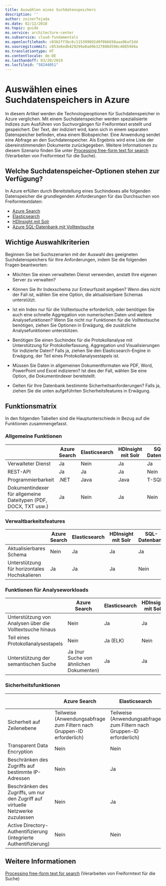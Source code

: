 ```yaml
---
title: Auswählen eines Suchdatenspeichers
description: ''
author: zoinerTejada
ms.date: 02/12/2018
ms.topic: guide
ms.service: architecture-center
ms.subservice: cloud-fundamentals
ms.openlocfilehash: c0362ff3bc6c115399892d0f066650aaa96af2dd
ms.sourcegitcommit: c053e6edb429299a0ad9b327888d596c48859d4a
ms.translationtype: HT
ms.contentlocale: de-DE
ms.lasthandoff: 03/20/2019
ms.locfileid: "58244051"
---
```

# <a name="choosing-a-search-data-store-in-azure"></a>Auswählen eines Suchdatenspeichers in Azure

In diesem Artikel werden die Technologieoptionen für Suchdatenspeicher in Azure verglichen. Mit einem Suchdatenspeicher werden spezialisierte Indizes zum Ausführen von Suchvorgängen für Freiformtext erstellt und gespeichert. Der Text, der indiziert wird, kann sich in einem separaten Datenspeicher befinden, etwa einem Blobspeicher. Eine Anwendung sendet eine Abfrage an den Suchdatenspeicher. Als Ergebnis wird eine Liste der übereinstimmenden Dokumente zurückgegeben. Weitere Informationen zu diesem Szenario finden Sie unter [Processing free-form text for search](../scenarios/search.md) (Verarbeiten von Freiformtext für die Suche).

<!-- markdownlint-disable MD026 -->

## <a name="what-are-your-options-when-choosing-a-search-data-store"></a>Welche Suchdatenspeicher-Optionen stehen zur Verfügung?

<!-- markdownlint-enable MD026 -->

In Azure erfüllen durch Bereitstellung eines Suchindexes alle folgenden Datenspeicher die grundlegenden Anforderungen für das Durchsuchen von Freiformtextdaten:

- [Azure Search](/azure/search/search-what-is-azure-search)
- [Elasticsearch](https://azuremarketplace.microsoft.com/marketplace/apps/elastic.elasticsearch?tab=Overview)
- [HDInsight mit Solr](/azure/hdinsight/hdinsight-hadoop-solr-install-linux)
- [Azure SQL-Datenbank mit Volltextsuche](/sql/relational-databases/search/full-text-search)

## <a name="key-selection-criteria"></a>Wichtige Auswahlkriterien

Beginnen Sie bei Suchszenarien mit der Auswahl des geeigneten Suchdatenspeichers für Ihre Anforderungen, indem Sie die folgenden Fragen beantworten:

- Möchten Sie einen verwalteten Dienst verwenden, anstatt Ihre eigenen Server zu verwalten?

- Können Sie Ihr Indexschema zur Entwurfszeit angeben? Wenn dies nicht der Fall ist, wählen Sie eine Option, die aktualisierbare Schemas unterstützt.

- Ist ein Index nur für die Volltextsuche erforderlich, oder benötigen Sie auch eine schnelle Aggregation von numerischen Daten und weitere Analysefunktionen? Wenn Sie nicht nur Funktionen für die Volltextsuche benötigen, ziehen Sie Optionen in Erwägung, die zusätzliche Analysefunktionen unterstützen.

- Benötigen Sie einen Suchindex für die Protokollanalyse mit Unterstützung für Protokollerfassung, Aggregation und Visualisierungen für indizierte Daten? Falls ja, ziehen Sie den Elasticsearch-Engine in Erwägung, der Teil eines Protokollanalysestapels ist.

- Müssen Sie Daten in allgemeinen Dokumentformaten wie PDF, Word, PowerPoint und Excel indizieren? Ist dies der Fall, wählen Sie eine Option, die Dokumentindexer bereitstellt.

- Gelten für Ihre Datenbank bestimmte Sicherheitsanforderungen? Falls ja, ziehen Sie die unten aufgeführten Sicherheitsfeatures in Erwägung.

## <a name="capability-matrix"></a>Funktionsmatrix

In den folgenden Tabellen sind die Hauptunterschiede in Bezug auf die Funktionen zusammengefasst.

### <a name="general-capabilities"></a>Allgemeine Funktionen

| | Azure Search | Elasticsearch | HDInsight mit Solr | SQL-Datenbank |
| --- | --- | --- | --- | --- |
| Verwalteter Dienst | Ja | Nein | Ja | Ja |  
| REST-API | Ja | Ja | Ja | Nein  |
| Programmierbarkeit | .NET | Java | Java | T-SQL |
| Dokumentindexer für allgemeine Dateitypen (PDF, DOCX, TXT usw.) | Ja | Nein | Ja | Nein  |

### <a name="manageability-capabilities"></a>Verwaltbarkeitsfeatures

| | Azure Search | Elasticsearch | HDInsight mit Solr | SQL-Datenbank |
| --- | --- | --- | --- | --- |
| Aktualisierbares Schema | Nein  | Ja | Ja | Ja |
| Unterstützung für horizontales Hochskalieren  | Ja | Ja | Ja | Nein  |

### <a name="analytic-workload-capabilities"></a>Funktionen für Analyseworkloads

| | Azure Search | Elasticsearch | HDInsight mit Solr | SQL-Datenbank |
| --- | --- | --- | --- | --- |
| Unterstützung von Analysen über die Volltextsuche hinaus | Nein  | Ja | Ja | Ja |
| Teil eines Protokollanalysestapels | Nein  | Ja (ELK) |  Nein  | Nein  |
| Unterstützung der semantischen Suche | Ja (nur Suche von ähnlichen Dokumenten) | Ja | Ja | Ja |

### <a name="security-capabilities"></a>Sicherheitsfunktionen

| | Azure Search | Elasticsearch | HDInsight mit Solr | SQL-Datenbank |
| --- | --- | --- | --- | --- |
| Sicherheit auf Zeilenebene | Teilweise (Anwendungsabfrage zum Filtern nach Gruppen-ID erforderlich) | Teilweise (Anwendungsabfrage zum Filtern nach Gruppen-ID erforderlich) | Ja | Ja |
| Transparent Data Encryption | Nein  | Nein  | Nein  | Ja |  
| Beschränken des Zugriffs auf bestimmte IP-Adressen | Nein  | Ja | Ja | Ja |
| Beschränken des Zugriffs, um nur den Zugriff auf virtuelle Netzwerke zuzulassen | Nein  | Ja | Ja | Ja |  
| Active Directory-Authentifizierung (integrierte Authentifizierung) | Nein  | Nein  | Nein  | Ja |

## <a name="see-also"></a>Weitere Informationen

[Processing free-form text for search](../scenarios/search.md) (Verarbeiten von Freiformtext für die Suche)
